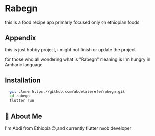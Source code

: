 
# Rabegn

this is a food recipe app primarly focused only on ethiopian foods

## Appendix

this is just hobby project, i might not finish or update the project

for those who all wondering what is "Rabegn" meaning is I'm hungry in Amharic language
## Installation



```bash
  git clone https://github.com/abdetaterefe/rabegn.git
  cd rabegn
  flutter run
```
    
## 🚀 About Me
I'm Abdi from Ethiopia 😊,and currently flutter noob developer 

